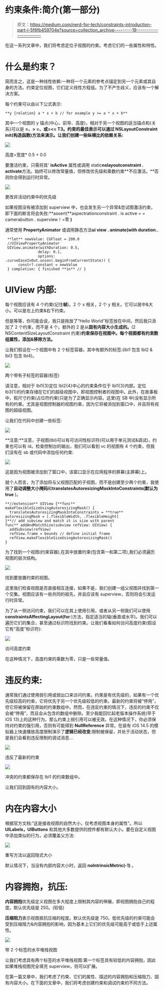 # 约束条件:简介(第一部分)

> 原文：<https://medium.com/nerd-for-tech/constraints-introduction-part-i-5f6fb459704e?source=collection_archive---------19----------------------->

在这一系列文章中，我们将考虑定位子视图的约束。考虑它们的一些属性和特性。

# 什么是约束？

简而言之，这是一种线性依赖:一种将一个元素的参考点锚定到另一个元素或其自身的方法。约束定位视图，它们定义线性方程组。为了不产生歧义，应该有一个解决方案。

每个约束可以由以下公式表示:

```
**y {relation} a * x + b // for example y >= a * x + b**
```

其中一个视图的 y 锚点(中心、前导、高度)，相对于另一个视图的适当锚点和{关系}可以是 **=、> =、或=<= T3。约束的最佳表示可以通过 **NSLayoutConstraint** init(构造函数)方法来演示。让我们创建一些纵横比的依赖关系:**

![](img/716f400d4304e73d8e2e4657358a2fdc.png)

高度=宽度* 0.5 + 0.0

要激活约束，只需将其' **isActive** 属性或调用 static**nslayoutconstraint . activate**方法。始终可以修改常量值，但修改优先级和乘数约束**不应激活。**否则你会得到运行时异常。

![](img/54a13532f7fd3a74aebc6a50835fa596.png)

更改非活动约束中的优先级

如果视图没有被添加到 superview 中，也会发生另一个异常&您试图激活约束，即下面的断言将会失败:**assert(**aspectrationconstraint . is active = = camerabutton . superview！=零 **)**

通常使用 **PropertyAnimator** 或调用静态方法**ui view . animate(with duration..**

```
 **let** newValue: CGFloat = 200.0
 //UIViewPropertyAnimator
 UIView.animate(withDuration: 0.5, 
               delay: 0.1, 
               options:    .curveEaseInOut.union(.beginFromCurrentState)) {
      constr?.constant = newValue
 } completion: { finished **in** // }
```

# UIView 内部:

每个视图应该有 4 个约束(记住**帧**)。2 个 x 相关，2 个 y 相关。它可以居中&大小。可以是左上约束&右下约束。

但是等等，你可能会说，我只是拖放了“Hello World”标签放在中间，然后我只添加了 2 个约束，而不是 4 个。额外的 2 是从**固有内容大小生成的。**(2 NSContentSizeLayoutConstraint 约束)**约束保存在视图中。每个视图都有约束数组属性，添加&移除方法。**

让我们假设在一个视图中有 2 个标签容器，其中有额外的标签:(lbl1 包含 lbl2 & lbl3 包含 lbl4)。

![](img/8a686c1c4a51fba102533fdb31f529de.png)

两个带有子标签的容器(标签)

请注意，相对于 lbl1{3}定位 lbl2{4}中心的约束条件位于 lbl1{3}内部。定位 lb3{1}的约束存储在它们的超级视图中，即视图控制者的视图中。此外，在故事板中，假尺寸约束(占位符约束)只是为了正确显示内容。这里(在 SB 中)没有显示所有的约束。尤其是视图控制器的视图约束，因为它将被添加到窗口中，并且将有视图的超级视图。

让我们在代码中创建一些标签:

![](img/fef0f49e14557bf83896a8078e431b9e.png)

**注意:**注意，子视图(lbl)可以有可访问性标识符(可以用于单元测试&调试)，约束也可以有 id。检查控制台的输出，我们可以看到 vc 的视图有 4 个约束，但我们没有在 sb 或代码中添加任何约束:

![](img/b200214dcdeef00f3f56346ca99f7896.png)

这是因为视图被添加到了窗口中，该窗口显示在应用程序的屏幕(主屏幕)上。

就个人而言，为了添加将与父视图匹配的子视图，而不是创建至少两个约束，我使用了**自动调整大小掩码**和**translatesAutoresizingMaskIntoConstraints(默认为 true** )。

```
**//extension** UIView {**func** makeFlexibleSizeUsingAutoresizingMask() {
  translatesAutoresizingMaskIntoConstraints = **true** autoresizingMask = [.flexibleWidth, .flexibleHeight]
}**// add subview and match it is size with parent
func** addAndMatchSize(subview refView: UIView) {
  addSubview(refView)
  refView.frame = bounds // define initial frame   
  refView.makeFlexibleSizeUsingAutoresizingMask()
}
```

为了找到一个视图(约束容器),在其中放置约束(包含第一和第二项),我们必须遍历视图的层次结构。

![](img/f1c02506a83c0ebb16449c439609a506.png)

找到要放置约束的视图。

这里我们检查视图是否直接相互连接，如果不是，我们创建一组父视图并找到第一个交集。视图应该有一些共同的祖先，并且应该有 superview，否则将会引发运行时异常。

为了从一侧访问约束，我们可以在其上使用引用，或者从另一侧我们可以使用**constraintsAffectingLayout(for**:)方法，指定适当的轴(垂直或水平)。我们可以遍历它们的集合，甚至通过标识符找到约束。让我们看看如何访问高度约束(假设它有“高度”标识符):

![](img/2d8e590dd6a597f853714a2e7cabe269.png)

访问高度约束

在这种情况下，高度约束的乘数为零，只是一些常量值。

# 违反约束:

通常我们通过使用弱引用或弱出口来访问约束。约束是有优先级的，如果有一个优先级较高的约束，它将优先于另一个优先级较低的约束。最新的约束将被“停用”，但它将被保留在原始的约束数组中。然而，在违反约束的情况下，违反的约束不仅会被“停用”，而且会从包含的数组中删除。至少我能回忆起老版本操作系统(早于 iOS 13)上的这种行为。那么约束上弱引用可以被无效。在这种情况下，你必须保持对约束的强引用，否则有可能得到 **NullReference** 异常。在装有 iOS 14.5 的模拟器上快速播放高度限制演示了**逻辑已经改变**:限制被保留，并处于活动状态，但是我们会看到违反限制的调试消息…

![](img/f1eafdd3b96943eac07ef851ebf90615.png)

违反了最新的约束

![](img/a322ec5128ee3a36e4f69338ed772bda.png)

冲突的约束都保存在 lbl1 的约束数组中。

让我们回到固有的内容大小。

# 内在内容大小

根据官方文档:“这是接收视图的自然大小，仅考虑视图本身的属性”。所以 **UILabels，UIButtons** 和其他大多数提供的控件都有默认大小。要在自定义视图中添加类似的行为，必须覆盖父方法:

![](img/009d8a17085f4d23c5379d0e349d1a2d.png)

重写方法以返回隐式大小

默认情况下，当没有内部内容大小时，返回 **noIntrinsicMetric(-1)** 。

# 内容拥抱，抗压:

**内容拥抱**优先级定义视图在多大程度上限制其内容的伸展，即视图拥抱自己的程度。默认优先级是 250。(较低)

**压缩阻力**表示视图抵抗压缩的程度。默认优先级是 750。低优先级的约束可能会受到压缩阻力&内容拥抱的影响，因为基本上它们的优先级可能高于或低于上述属性。

![](img/2babe789bbd9842ae567d10f5a219074.png)

带 2 个标签的水平堆栈视图

让我们考虑具有两个标签的水平堆栈视图:第一个标签具有较低的内容拥抱，因此如果堆栈视图完全填充 superview，则可以扩展。

在第一篇文章中，我们考虑了约束、它们的属性、描述的内容拥抱和压缩阻力、固有内容大小。在下面的文章中，我们将考虑创建约束和调试约束的不同方法。